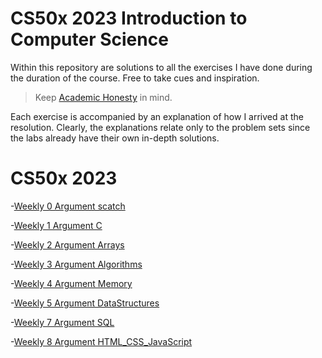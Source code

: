# CS50x 2023 Introduction to Computer Science

Within this repository are solutions to all the exercises I have done during the duration of the course.
Free to take cues and inspiration.

> Keep [Academic Honesty](https://cs50.harvard.edu/x/2023/honesty/) in mind.

Each exercise is accompanied by an explanation of how I arrived at the resolution.
Clearly, the explanations relate only to the problem sets since the labs already have their own in-depth solutions.

# CS50x 2023

-[Weekly 0 Argument scatch](https://github.com/Fechuli/CS50x_2023_Introduction_to_Computer_Science/tree/main/Weekly_0_Scratch)

-[Weekly 1 Argument C](https://github.com/Fechuli/CS50x_2023_Introduction_to_Computer_Science/tree/main/Weekly_1_C)

-[Weekly 2 Argument Arrays](https://github.com/Fechuli/CS50x_2023_Introduction_to_Computer_Science/tree/main/Weekly_2_Arrays)

-[Weekly 3 Argument Algorithms](https://github.com/Fechuli/CS50x_2023_Introduction_to_Computer_Science/tree/main/Weekly_3_Algorithms)

-[Weekly 4 Argument Memory](https://github.com/Fechuli/CS50x_2023_Introduction_to_Computer_Science/tree/main/Weekly_4_Memory)

-[Weekly 5 Argument DataStructures](https://github.com/Fechuli/CS50x_2023_Introduction_to_Computer_Science/tree/main/Weekly_5_DataStructures)

-[Weekly 7 Argument SQL](https://github.com/Fechuli/CS50x_2023_Introduction_to_Computer_Science/tree/main/Weekly_7_SQL)

-[Weekly 8 Argument HTML_CSS_JavaScript](https://github.com/Fechuli/CS50x_2023_Introduction_to_Computer_Science/tree/main/Weekly_8_HTML_CSS_JavaScript)
